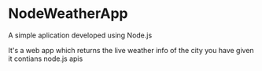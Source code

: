 # NodeWeatherApp

A simple aplication developed using Node.js

It's a web app which returns the live weather info of the city you have given
it contians node.js apis
